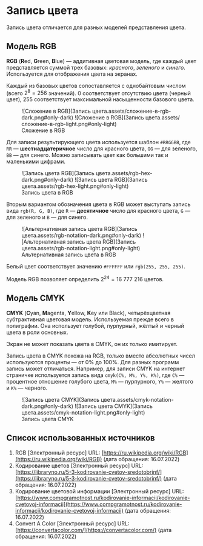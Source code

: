 # Запись цвета

Запись цвета отличается для разных моделей представления цвета.

## Модель RGB

**RGB** (**R**ed, **G**reen, **B**lue) — аддитивная цветовая модель, где каждый цвет представляется суммой трех базовых: *красного*, *зеленого* и *синего*. Используется для отображения цвета на экранах.

Каждый из базовых цветов сопоставляется с однобайтовым числом (всего $2^8=256$ значений). $0$ соответствует отсутствию цвета (черный цвет), $255$ соответствует максимальной насыщенности базового цвета. 

<figure markdown>
  ![Сложение в RGB](Запись цвета.assets/сложение-в-rgb-dark.png#only-dark)
  ![Сложение в RGB](Запись цвета.assets/сложение-в-rgb-light.png#only-light)
  <figcaption>Сложение в RGB</figcaption>
</figure>

Для записи результирующего цвета используется шаблон `#RRGGBB`, где `RR` — **шестнадцатеричное** число для красного цвета, `GG` — для зеленого, `BB` — для синего. Можно записывать цвет как большими так и маленькими цифрами.

<figure markdown>
  ![Запись цвета RGB](Запись цвета.assets/rgb-hex-dark.png#only-dark)
  ![Запись цвета RGB](Запись цвета.assets/rgb-hex-light.png#only-light)
  <figcaption>Запись цвета в RGB</figcaption>
</figure>

Вторым вариантом обозначения цвета в RGB может выступать запись вида `rgb(R, G, B)`, где `R` — **десятичное** число для красного цвета, `G` — для зеленого и `B` — для синего.

<figure markdown>
  ![Альтернативная запись цвета RGB](Запись цвета.assets/rgb-notation-dark.png#only-dark)
  ![Альтернативная запись цвета RGB](Запись цвета.assets/rgb-notation-light.png#only-light)
  <figcaption>Альтернативная запись цвета в RGB</figcaption>
</figure>

Белый цвет соответствует значению `#FFFFFF` или `rgb(255, 255, 255)`.

Модель RGB позволяет определить $2^{24}=16\ 777\ 216$ цветов.

## Модель CMYK

**CMYK** (**C**yan, **M**agenta, **Y**ellow, **K**ey или Black), четырёхцветная субтрактивная цветовая модель. Используемая прежде всего в полиграфии. Она использует голубой, пурпурный, жёлтый  и черный цвета в роли основных.

Экран не может показать цвета в CMYK, он их только имитирует.

Запись цвета в CMYK похожа на RGB, только вместо абсолютных чисел используются проценты — от $0\%$ до $100\%$. Для разных программ запись может отличаться. Например, для записи CMYK на интернет страничке используется запись вида `cmyk(C%, M%, Y%, K%)`, где `C%` — процентное отношение голубого цвета, `M%` — пурпурного, `Y%` — желтого и  `K%` — черного.

<figure markdown>
  ![Запись цвета CMYK](Запись цвета.assets/cmyk-notation-dark.png#only-dark)
  ![Запись цвета CMYK](Запись цвета.assets/cmyk-notation-light.png#only-light)
  <figcaption>Запись цвета CMYK</figcaption>
</figure>

## Список использованных источников

1. RGB [Электронный ресурс] URL: [https://ru.wikipedia.org/wiki/RGB](https://ru.wikipedia.org/wiki/RGB) (дата обращения: 16.07.2022)
2. Кодирование цветов [Электронный ресурс] URL: [https://libraryno.ru/5-3-kodirovanie-cvetov-sredotobrinf/](https://libraryno.ru/5-3-kodirovanie-cvetov-sredotobrinf/) (дата обращения: 16.07.2022)
3. Кодирование цветовой информации [Электронный ресурс] URL: [https://www.compgramotnost.ru/kodirovanie-informacii/kodirovanie-cvetovoj-informacii](https://www.compgramotnost.ru/kodirovanie-informacii/kodirovanie-cvetovoj-informacii) (дата обращения: 16.07.2022)
4. Convert A Color [Электронный ресурс] URL: [https://convertacolor.com/](https://convertacolor.com/) (дата обращения: 16.07.2022)